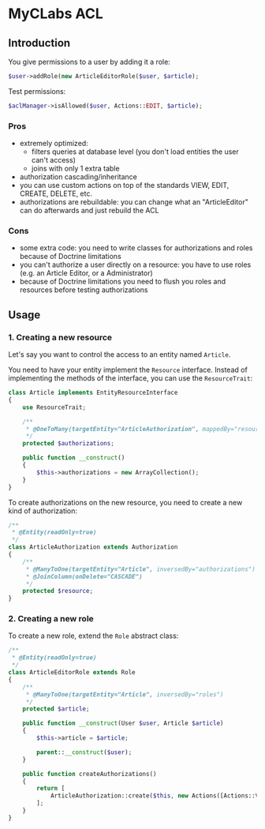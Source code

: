 # MyCLabs ACL

## Introduction

You give permissions to a user by adding it a role:

```php
$user->addRole(new ArticleEditorRole($user, $article);
```

Test permissions:

```php
$aclManager->isAllowed($user, Actions::EDIT, $article);
```

### Pros

- extremely optimized:
  - filters queries at database level (you don't load entities the user can't access)
  - joins with only 1 extra table
- authorization cascading/inheritance
- you can use custom actions on top of the standards VIEW, EDIT, CREATE, DELETE, etc.
- authorizations are rebuildable: you can change what an "ArticleEditor" can do afterwards and just rebuild the ACL

### Cons

- some extra code: you need to write classes for authorizations and roles because of Doctrine limitations
- you can't authorize a user directly on a resource: you have to use roles (e.g. an Article Editor, or a Administrator)
- because of Doctrine limitations you need to flush you roles and resources before testing authorizations

## Usage

### 1. Creating a new resource

Let's say you want to control the access to an entity named `Article`.

You need to have your entity implement the `Resource` interface. Instead of implementing the methods
of the interface, you can use the `ResourceTrait`:

```php
class Article implements EntityResourceInterface
{
    use ResourceTrait;

    /**
     * @OneToMany(targetEntity="ArticleAuthorization", mappedBy="resource", fetch="EXTRA_LAZY")
     */
    protected $authorizations;

    public function __construct()
    {
        $this->authorizations = new ArrayCollection();
    }
}
```

To create authorizations on the new resource, you need to create a new kind of authorization:

```php
/**
 * @Entity(readOnly=true)
 */
class ArticleAuthorization extends Authorization
{
    /**
     * @ManyToOne(targetEntity="Article", inversedBy="authorizations")
     * @JoinColumn(onDelete="CASCADE")
     */
    protected $resource;
}
```


### 2. Creating a new role

To create a new role, extend the `Role` abstract class:

```php
/**
 * @Entity(readOnly=true)
 */
class ArticleEditorRole extends Role
{
    /**
     * @ManyToOne(targetEntity="Article", inversedBy="roles")
     */
    protected $article;

    public function __construct(User $user, Article $article)
    {
        $this->article = $article;

        parent::__construct($user);
    }

    public function createAuthorizations()
    {
        return [
            ArticleAuthorization::create($this, new Actions([Actions::VIEW, Actions::EDIT], $this->article);
        ];
    }
}
```
